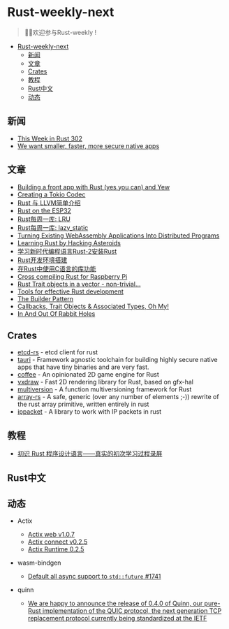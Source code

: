# Rust-weekly-next

> 🎉🎉欢迎参与Rust-weekly !

- [Rust-weekly-next](#rust-weekly-next)
  - [新闻](#%e6%96%b0%e9%97%bb)
  - [文章](#%e6%96%87%e7%ab%a0)
  - [Crates](#crates)
  - [教程](#教程)
  - [Rust中文](#rust中文)
  - [动态](#动态)

## 新闻

- [This Week in Rust 302](https://this-week-in-rust.org/blog/2019/09/03/this-week-in-rust-302/)
- [We want smaller, faster, more secure native apps](https://medium.com/tauri-apps/we-want-smaller-faster-more-secure-native-apps-77222f590c64?source=rss------rust-5)

## 文章

- [Building a front app with Rust (yes you can) and Yew](https://medium.com/@terry.raimondo/building-a-front-app-with-rust-yes-you-can-and-yew-11e7835d768f?source=rss------rust-5)
- [Creating a Tokio Codec](https://dev.to/jtenner/creating-a-tokio-codec-1f0l)
- [Rust 与 LLVM简单介绍](https://juejin.im/post/5d6f2f2e6fb9a06b244339d4)
- [Rust on the ESP32](https://mabez.dev/blog/posts/esp32-rust/)
- [Rust每周一库: LRU](https://colobu.com/2019/09/06/rust-lib-per-week-lru-rs/?utm_source=tuicool&utm_medium=referral)
- [Rust每周一库: lazy_static](https://colobu.com/2019/09/08/rust-lib-per-week-lazy-static/?utm_source=tuicool&utm_medium=referral)
- [Turning Existing WebAssembly Applications Into Distributed Programs](https://medium.com/perlin-network/turning-existing-webassembly-applications-into-distributed-programs-33b817462aa6?source=rss------rust-5)
- [Learning Rust by Hacking Asteroids](https://medium.com/@JoeKreydt/learning-rust-by-hacking-asteroids-a4b14cdf812a?source=rss------rust-5)
- [学习新时代编程语言Rust-2安装Rust](https://blog.csdn.net/tianlangstudio/article/details/100622702)
- [Rust开发环境搭建](https://www.cnblogs.com/isaboy/p/rust_language_prog.html)
- [在Rust中使用C语言的库功能](https://www.cnblogs.com/aguncn/p/11481272.html)
- [Cross compiling Rust for Raspberry Pi](https://dev.to/h_ajsf/cross-compiling-rust-for-raspberry-pi-4iai)
- [Rust Trait objects in a vector - non-trivial...](https://dev.to/magnusstrale/rust-trait-objects-in-a-vector-non-trivial-4co5)
- [Tools for effective Rust development](https://dev.to/msfjarvis/tools-for-effective-rust-development-3mb4)
- [The Builder Pattern](https://dev.to/deciduously/the-builder-pattern-249l)
- [Callbacks, Trait Objects & Associated Types, Oh My!](https://dev.to/deciduously/callbacks-trait-objects-and-associated-types-oh-my-2o2i)
- [In And Out Of Rabbit Holes](https://dev.to/deciduously/in-and-out-of-rabbit-holes-5717)

## Crates

- [etcd-rs](https://github.com/ccc13/etcd-rs) - etcd client for rust
- [tauri](https://github.com/tauri-apps/tauri) - Framework agnostic toolchain for building highly secure native apps that have tiny binaries and are very fast.
- [coffee](https://github.com/hecrj/coffee) - An opinionated 2D game engine for Rust
- [vxdraw](https://github.com/Omen-of-Aecio/vxdraw) - Fast 2D rendering library for Rust, based on gfx-hal
- [multiversion](https://github.com/calebzulawski/multiversion) - A function multiversioning framework for Rust
- [array-rs](https://github.com/charliethomson/array-rs) - A safe, generic (over any number of elements ;-)) rewrite of the rust array primitive, written entirely in rust
- [ippacket](https://github.com/hankbao/ippacket) - A library to work with IP packets in rust

## 教程

- [初识 Rust 程序设计语言——真实的初次学习过程录屏](https://www.bilibili.com/video/av66872895)

## Rust中文

## 动态

- Actix
  - [Actix web v1.0.7](https://github.com/actix/actix-web/releases/tag/web-v1.0.7)
  - [Actix connect v0.2.5](https://github.com/actix/actix-net/releases/tag/connect-v0.2.5)
  - [Actix Runtime 0.2.5](https://github.com/actix/actix-net/releases/tag/rt-0.2.5)

- wasm-bindgen
  - [Default all async support to `std::future` #1741](https://github.com/rustwasm/wasm-bindgen/pull/1741)

- quinn
  - [We are happy to announce the release of 0.4.0 of Quinn, our pure-Rust implementation of the QUIC protocol, the next generation TCP replacement protocol currently being standardized at the IETF](https://github.com/djc/quinn/releases/tag/0.4.0)
